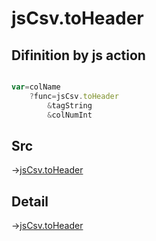 # jsCsv.toHeader

## Difinition by js action

```js.js

var=colName
	?func=jsCsv.toHeader
		&tagString
		&colNumInt
```

## Src

->[jsCsv.toHeader](https://github.com/puutaro/CommandClick/blob/master/app/src/main/java/com/puutaro/commandclick/fragment_lib/terminal_fragment/js_interface/JsCsv.kt#L183)

## Detail

->[jsCsv.toHeader](https://github.com/puutaro/CommandClick/blob/master/md/developer/js_interface/details/JsCsv/toHeader.md)
